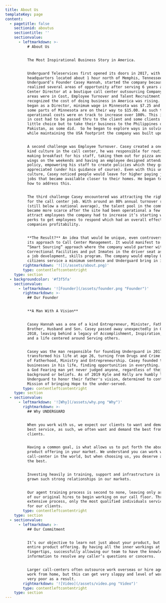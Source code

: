 ```yaml
---
title: About Us
templateKey: page
content:
  - pagetitle: false
    sectionid: aboutus
    sectiontitle: ''
    sectionvalue:
      - leftmarkdown: >-
          # About Us


          The Most Inspirational Business Story in America.


          Underguard Teleservices first opened its doors in 2017, with its
          headquarters located about 1 hour north of Memphis, Tennessee.
          Underguard’s Founder Casey Hannah, started the company because he
          realized several areas of opportunity after serving 6 years as a Call
          Center Director at a boutique call center outsourcing Company. Those
          areas were in Cost, Employee Turnover and Talent Recruitment. He
          recognized the cost of doing business in America was rising. When he
          began as a Director, minimum wage in Minnesota was $7.25 and in 2019
          some parts of Minnesota are on their way to $15.00. As such the
          operational costs were on track to increase over 100%. This increase
          in cost had to be passed thru to the client and some clients had
          little choice but to take their business to the Philippines or
          Pakistan, as some did.  So he began to explore ways in solving this
          while maintaining the USA footprint the company was built upon.


          A second challenge was Employee Turnover. Casey created a one of a
          kind culture in the call center, he was responsible for routinely
          making breakfast for his staff, taking them out for pizza and buffalo
          wings on the weekends and having an employee designed attendance
          policy, empowering his staff to create policies which they greatly
          appreciated (under his guidance of course). Even with this unique
          culture, Casey noticed people would leave for higher paying jobs or
          jobs that became available closer to their homes. He began to think of
          how to address this.


          The third challenge Casey encountered was attracting the right people
          for the call center job. With around an 80% annual turnover rate
          (still below a national average), the talent pool in the community
          became more scarce after the site had been operational a few years. To
          attract employees the company had to increase it’s starting wages and
          perks to get employees to respond which had an overall effect on the
          companies profitability.


          **The Result?** An idea that would be unique, even controversial in
          its approach to Call Center Management. It would manifest to the
          “Smart Sourcing” approach where the company would partner with
          Correctional Facilities and put Inmates in the driver seat as part of
          a job development, skills program. The company would employ US
          citizens service a minimum sentence and Underguard bring in its
        rightmarkdown: '![](/assets/about.png)'
        type: contentleftcontentright
    type: section
  - backgroundcolor: '#f3f5fa'
    sectionvalue:
      - leftmarkdown: '![Founder](/assets/founder.png "Founder")'
        rightmarkdown: >-
          ## Our Founder


          **A Man With A Vision**


          Casey Hannah was a one of a kind Entrepreneur, Minister, Father,
          Brother, Husband and Son. Casey passed away unexpectedly in October
          2018, leaving behind a legacy of Accomplishment, Inspiration, Kindness
          and a life centered around Serving others.


          Casey was the man responsible for founding Underguard in 2017. Casey
          transformed his life at age 26, turning from Drugs and Crime to a life
          of Fatherhood, Ministry and Entrepreneurship. Casey founded ten
          businesses in his life, finding opportunities in everything. Casey was
          a God Fearing man yet never judged anyone, regardless of their
          background or beliefs. As of 2019 Kyle and Kelly are humbly leading
          Underguard to honor their father's vision, determined to continue his
          Mission of bringing Hope to the under-served.
        type: contentleftcontentright
    type: section
  - sectionvalue:
      - leftmarkdown: '![Why](/assets/why.png "Why")'
        rightmarkdown: >-
          ## Why UNDERGUARD


          When you work with us, we expect our clients to want and demand the
          best service, as such, we often want and demand the best from our
          clients. 


          Having a common goal, is what allows us to put forth the absolute best
          product offering in your market. We understand you can work with any
          call-center in the world, but when choosing us, you deserve and expect
          the best. 


          Investing heavily in training, support and infrastructure is why we’ve
          grown such strong relationships in our markets. 


          Our agent training process is second to none, leaving only around 30%
          of our original hires to begin working on our call floor. Through this
          extensive process, only the most qualified individuals service calls
          for our clients.
        type: contentleftcontentright
    type: section
  - sectionvalue:
      - leftmarkdown: >-
          ## Our Commitment


          It’s our objective to learn not just about your product, but your
          entire product offering. By having all the inner workings at our
          fingertips, successfully allowing our team to have the knowledge and
          information to resolve any caller’s questions or concerns. 


          Larger call-centers often outsource work overseas or hire agents to
          work from home, but this can get very sloppy and level of work quality
          very poor as a result.
        rightmarkdown: '![Video](/assets/video.png "Video")'
        type: contentleftcontentright
    type: section
---
```


